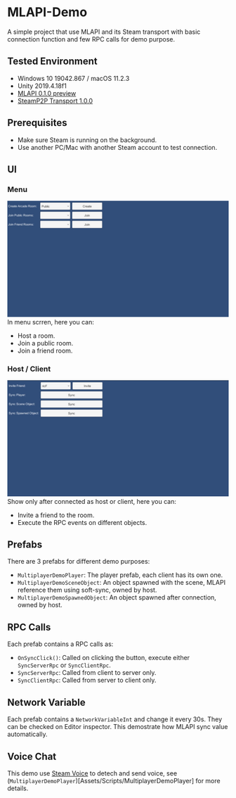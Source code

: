 # MLAPI-Demo
A simple project that use MLAPI and its Steam transport with basic connection function and few RPC calls for demo purpose.

## Tested Environment
- Windows 10 19042.867 / macOS 11.2.3
- Unity 2019.4.18f1
- [MLAPI 0.1.0 preview](https://github.com/Unity-Technologies/com.unity.multiplayer.mlapi.git?path=/com.unity.multiplayer.mlapi#release/0.1.0)
- [SteamP2P Transport 1.0.0](https://github.com/Unity-Technologies/mlapi-community-contributions/tree/master/Transports/com.mlapi.contrib.transport.steamp2p)

## Prerequisites
- Make sure Steam is running on the background.
- Use another PC/Mac with another Steam account to test connection.

## UI
### Menu
![Screenshot 1 - Menu](Documents/screenshot_01_menu.jpg)
In menu scrren, here you can:
- Host a room.
- Join a public room.
- Join a friend room.

### Host / Client
![Screenshot 2 - Host](Documents/screenshot_02_connected.jpg)
Show only after connected as host or client, here you can:
- Invite a friend to the room.
- Execute the RPC events on different objects.

## Prefabs
There are 3 prefabs for different demo purposes:
- `MultiplayerDemoPlayer`: The player prefab, each client has its own one.
- `MultiplayerDemoSceneObject`: An object spawned with the scene, MLAPI reference them using soft-sync, owned by host.
- `MultiplayerDemoSpawnedObject`: An object spawned after connection, owned by host.

## RPC Calls
Each prefab contains a RPC calls as:
- `OnSyncClick()`: Called on clicking the button, execute either `SyncServerRpc` or `SyncClientRpc`.
- `SyncServerRpc`: Called from client to server only.
- `SyncClientRpc`: Called from server to client only.

## Network Variable
Each prefab contains a `NetworkVariableInt` and change it every 30s. They can be checked on Editor inspector. This demostrate how MLAPI sync value automatically.

## Voice Chat
This demo use [Steam Voice](https://partner.steamgames.com/doc/features/voice) to detech and send voice, see (`MultiplayerDemoPlayer`)[Assets/Scripts/MultiplayerDemoPlayer] for more details.